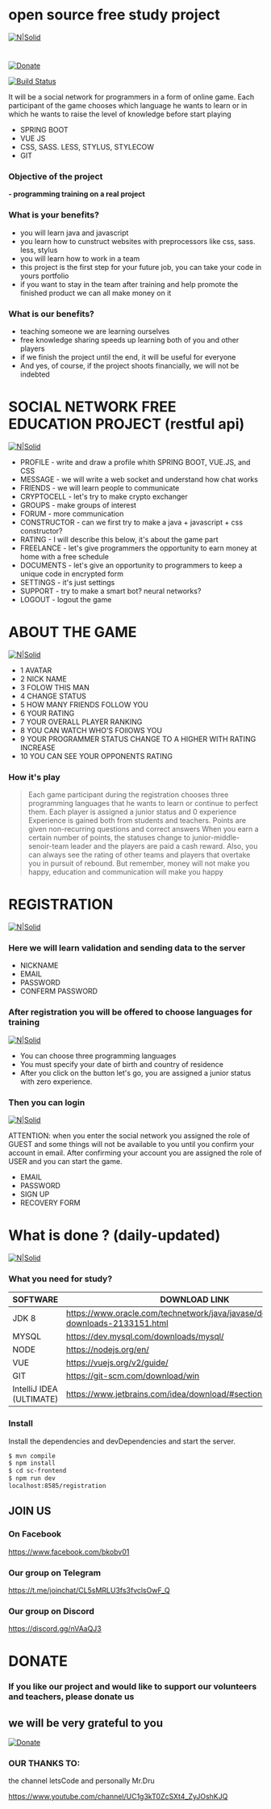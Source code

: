 # open source free study project

[![N|Solid](https://cdn1.savepice.ru/uploads/2019/1/11/7f60ac45e4efb8b5e828bcabe30ce709-full.png)](https://cdn1.savepice.ru/uploads/2019/1/11/7f60ac45e4efb8b5e828bcabe30ce709-full.png)
#
[![Donate](https://cdn1.savepice.ru/uploads/2019/1/16/2368d4a1a2c425348ce112a5e16a8092-full.png)](https://www.paypal.com/cgi-bin/webscr?cmd=_s-xclick&hosted_button_id=HLF88JDGTX3BY)

[![Build Status](https://travis-ci.org/joemccann/dillinger.svg?branch=master)](https://travis-ci.org/joemccann/dillinger)

It will be a social network for programmers in a form of online game.
Each participant of the game chooses which language he wants to learn or in which he wants to raise the level of knowledge before start playing

  - SPRING BOOT
  - VUE JS
  - CSS, SASS. LESS, STYLUS, STYLECOW
  - GIT

### Objective of the project

**- programming training on a real project**

### What is your benefits?
- you will learn java and javascript
- you learn how to cunstruct websites with preprocessors like css, sass. less, stylus
- you will learn how to work in a team
- this project is the first step for your future job, you can take your code in yours portfolio
- if you want to stay in the team after training and help promote the finished product we can all make money on it

### What is our benefits? 
- teaching someone we are learning ourselves
- free knowledge sharing speeds up learning both of you and other players
- if we finish the project until the end, it will be useful for everyone
- And yes, of course, if the project shoots financially, we will not be indebted

# SOCIAL NETWORK FREE EDUCATION PROJECT (restful api)

[![N|Solid](https://cdn1.savepice.ru/uploads/2019/1/11/a344d003cc8f373490135befedeb9e9c-full.png)](https://cdn1.savepice.ru/uploads/2019/1/11/7f60ac45e4efb8b5e828bcabe30ce709-full.png)



  - PROFILE - write and draw a profile whith SPRING BOOT, VUE.JS, and CSS
  - MESSAGE - we will write a web socket and understand how chat works
  - FRIENDS - we will learn people to communicate
  - CRYPTOCELL - let's try to make crypto exchanger
  - GROUPS - make groups of interest
  - FORUM - more communication
  - CONSTRUCTOR - can we first try to make a java + javascript + css constructor?
  - RATING - I will describe this below, it's about the game part
  - FREELANCE - let's give programmers the opportunity to earn money at home with a free schedule
  - DOCUMENTS - let's give an opportunity to programmers to keep a unique code in encrypted form
  - SETTINGS - it's just settings
  - SUPPORT - try to make a smart bot? neural networks?
  - LOGOUT - logout the game

# ABOUT THE GAME

[![N|Solid](https://cdn1.savepice.ru/uploads/2019/1/12/f9e65499e0f7371f7b98350e41a554f1-full.png)](https://cdn1.savepice.ru/uploads/2019/1/11/7f60ac45e4efb8b5e828bcabe30ce709-full.png)
  - 1 AVATAR
  - 2 NICK NAME
  - 3 FOLOW THIS MAN
  - 4 CHANGE STATUS
  - 5 HOW MANY FRIENDS FOLLOW YOU
  - 6 YOUR RATING
  - 7 YOUR OVERALL PLAYER RANKING
  - 8 YOU CAN WATCH WHO'S FOllOWS YOU
  - 9 YOUR PROGRAMMER STATUS CHANGE TO A HIGHER WITH RATING INCREASE
  - 10 YOU CAN SEE YOUR OPPONENTS RATING


### How it's play

>Each game participant during the registration chooses three programming languages ​​that he wants to learn or continue to perfect them.
>Each player is assigned a junior status and 0 experience
>Experience is gained both from students and teachers.
>Points are given non-recurring questions and correct answers
>When you earn a certain number of points, the statuses change to junior-middle-senoir-team leader and the players are paid a cash reward.
>Also, you can always see the rating of other teams and players that overtake you in pursuit of rebound.
>But remember, money will not make you happy, education and communication will make you happy

# REGISTRATION
[![N|Solid](https://cdn1.savepice.ru/uploads/2019/1/12/4a65c230fb0a954f4d48816dc67c0d69-full.png)](https://cdn1.savepice.ru/uploads/2019/1/12/4a65c230fb0a954f4d48816dc67c0d69-full.png)
### Here we will learn validation and sending data to the server
- NICKNAME
- EMAIL
- PASSWORD
- CONFERM PASSWORD

### After registration you will be offered to choose languages ​​for training

[![N|Solid](https://cdn1.savepice.ru/uploads/2019/1/12/6a651faffe3c57a6e3a7038485425960-full.png)](https://cdn1.savepice.ru/uploads/2019/1/12/6a651faffe3c57a6e3a7038485425960-full.png)

- You can choose three programming languages
- You must specify your date of birth and country of residence
- After you click on the button let's go, you are assigned a junior status with zero experience.


### Then you can login

[![N|Solid](https://cdn1.savepice.ru/uploads/2019/1/12/8938b6ea3df48a11c597f2e79eddc045-full.png)](https://cdn1.savepice.ru/uploads/2019/1/12/8938b6ea3df48a11c597f2e79eddc045-full.png)


ATTENTION: when you enter the social network you assigned the role of GUEST and some things will not be available to you until you confirm your account in email. After confirming your account you are assigned the role of USER and you can start the game.

- EMAIL
- PASSWORD
- SIGN UP
- RECOVERY FORM

# What is done ? (daily-updated)

[![N|Solid](https://cdn1.savepice.ru/uploads/2019/1/16/10f446285c7dff9434747a64a65e9d36-full.png)](https://github.com/Osprey-IT/bkob/wiki/What-is-done-(daily-updated))

### What you need for study?

| SOFTWARE | DOWNLOAD LINK |
| ------ | ------ |
| JDK 8 | https://www.oracle.com/technetwork/java/javase/downloads/jdk8-downloads-2133151.html
| MYSQL | https://dev.mysql.com/downloads/mysql/ |
| NODE | https://nodejs.org/en/ |
| VUE | https://vuejs.org/v2/guide/ |
| GIT | https://git-scm.com/download/win |
| IntelliJ IDEA (ULTIMATE) | https://www.jetbrains.com/idea/download/#section=windows |

### Install

Install the dependencies and devDependencies and start the server.

```sh
$ mvn compile
$ npm install
$ cd sc-frontend
$ npm run dev
localhost:8585/registration
```

## JOIN US

### On Facebook
https://www.facebook.com/bkobv01

### Our group on Telegram
https://t.me/joinchat/CL5sMRLU3fs3fvclsOwF_Q

### Our group on Discord
https://discord.gg/nVAaQJ3

# DONATE

### If you like our project and would like to support our volunteers and teachers, please donate us 
## we will be very grateful to you

[![Donate](https://img.shields.io/badge/Donate-PayPal-green.svg)](https://www.paypal.com/cgi-bin/webscr?cmd=_s-xclick&hosted_button_id=HLF88JDGTX3BY)




### OUR THANKS TO:
the channel letsCode and personally Mr.Dru

https://www.youtube.com/channel/UC1g3kT0ZcSXt4_ZyJOshKJQ


